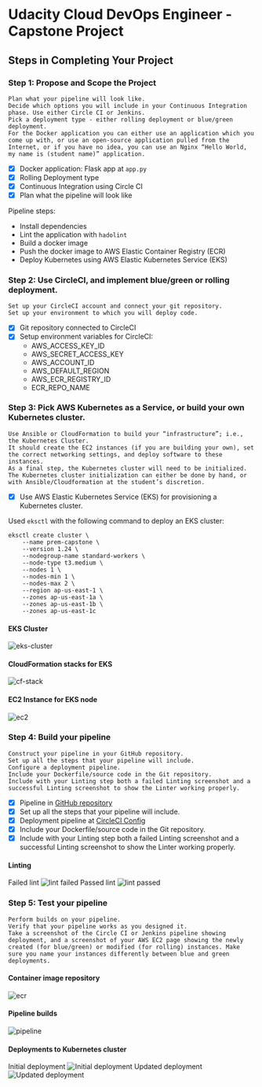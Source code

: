 # Udacity Cloud DevOps Engineer - Capstone Project 



## Steps in Completing Your Project
### Step 1: Propose and Scope the Project
    Plan what your pipeline will look like.
    Decide which options you will include in your Continuous Integration phase. Use either Circle CI or Jenkins.
    Pick a deployment type - either rolling deployment or blue/green deployment.
    For the Docker application you can either use an application which you come up with, or use an open-source application pulled from the Internet, or if you have no idea, you can use an Nginx “Hello World, my name is (student name)” application.

- [x] Docker application: Flask app at `app.py`
- [x] Rolling Deployment type
- [x] Continuous Integration using Circle CI
- [x] Plan what the pipeline will look like

Pipeline steps:
- Install dependencies
- Lint the application with `hadolint`
- Build a docker image
- Push the docker image to AWS Elastic Container Registry (ECR)
- Deploy Kubernetes using AWS Elastic Kubernetes Service (EKS)

### Step 2: Use CircleCI, and implement blue/green or rolling deployment. 
    Set up your CircleCI account and connect your git repository.
    Set up your environment to which you will deploy code.

- [x] Git repository connected to CircleCI
- [x] Setup environment variables for CircleCI:
    - AWS_ACCESS_KEY_ID
    - AWS_SECRET_ACCESS_KEY
    - AWS_ACCOUNT_ID
    - AWS_DEFAULT_REGION
    - AWS_ECR_REGISTRY_ID
    - ECR_REPO_NAME

### Step 3: Pick AWS Kubernetes as a Service, or build your own Kubernetes cluster.
    Use Ansible or CloudFormation to build your “infrastructure”; i.e., the Kubernetes Cluster.
    It should create the EC2 instances (if you are building your own), set the correct networking settings, and deploy software to these instances.
    As a final step, the Kubernetes cluster will need to be initialized. The Kubernetes cluster initialization can either be done by hand, or with Ansible/Cloudformation at the student’s discretion.

- [x] Use AWS Elastic Kubernetes Service (EKS) for provisioning a Kubernetes cluster.

Used `eksctl` with the following command to deploy an EKS cluster:
```
eksctl create cluster \
    --name prem-capstone \
    --version 1.24 \
    --nodegroup-name standard-workers \
    --node-type t3.medium \
    --nodes 1 \
    --nodes-min 1 \
    --nodes-max 2 \
    --region ap-us-east-1 \
    --zones ap-us-east-1a \
    --zones ap-us-east-1b \
    --zones ap-us-east-1c
```
#### EKS Cluster
![eks-cluster](screenshot/eks-cluster.png)

#### CloudFormation stacks for EKS
![cf-stack](screenshot/cf-stack.png)

#### EC2 Instance for EKS node
![ec2](screenshot/ec2.png)

### Step 4: Build your pipeline
    Construct your pipeline in your GitHub repository.
    Set up all the steps that your pipeline will include.
    Configure a deployment pipeline.
    Include your Dockerfile/source code in the Git repository.
    Include with your Linting step both a failed Linting screenshot and a successful Linting screenshot to show the Linter working properly.

- [x] Pipeline in [GitHub repository](https://github.com/nvlong17/devops-capstone)
- [x] Set up all the steps that your pipeline will include.
- [x] Deployment pipeline at [CircleCI Config](.circleci/config.yml)
- [x] Include your Dockerfile/source code in the Git repository.
- [x] Include with your Linting step both a failed Linting screenshot and a successful Linting screenshot to show the Linter working properly.

#### Linting
Failed lint
![lint failed](screenshot/lint_fail.png)
Passed lint
![lint passed](screenshot/lint_pass.png)

### Step 5: Test your pipeline
    Perform builds on your pipeline.
    Verify that your pipeline works as you designed it.
    Take a screenshot of the Circle CI or Jenkins pipeline showing deployment, and a screenshot of your AWS EC2 page showing the newly created (for blue/green) or modified (for rolling) instances. Make sure you name your instances differently between blue and green deployments.

#### Container image repository
![ecr](screenshot/ecr.png)

#### Pipeline builds
![pipeline](screenshot/pipeline.png)

#### Deployments to Kubernetes cluster
Initial deployment
![Initial deployment](screenshot/initial_deploy.png)
Updated deployment
![Updated deployment](screenshot/Updated_deploy.png)